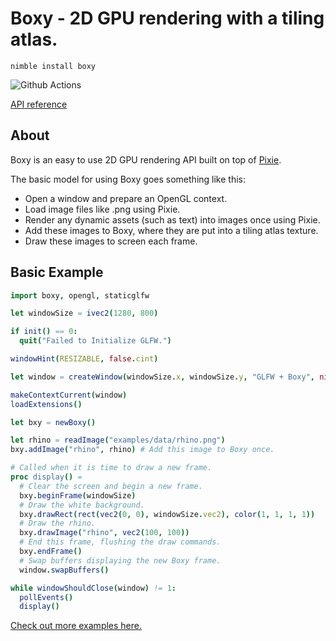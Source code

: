 # Boxy - 2D GPU rendering with a tiling atlas.

`nimble install boxy`

![Github Actions](https://github.com/treeform/boxy/workflows/Github%20Actions/badge.svg)

[API reference](https://nimdocs.com/treeform/boxy)

## About

Boxy is an easy to use 2D GPU rendering API built on top of [Pixie](https://github.com/treeform/pixie).

The basic model for using Boxy goes something like this:

* Open a window and prepare an OpenGL context.
* Load image files like .png using Pixie.
* Render any dynamic assets (such as text) into images once using Pixie.
* Add these images to Boxy, where they are put into a tiling atlas texture.
* Draw these images to screen each frame.

## Basic Example

```nim
import boxy, opengl, staticglfw

let windowSize = ivec2(1280, 800)

if init() == 0:
  quit("Failed to Initialize GLFW.")

windowHint(RESIZABLE, false.cint)

let window = createWindow(windowSize.x, windowSize.y, "GLFW + Boxy", nil, nil)

makeContextCurrent(window)
loadExtensions()

let bxy = newBoxy()

let rhino = readImage("examples/data/rhino.png")
bxy.addImage("rhino", rhino) # Add this image to Boxy once.

# Called when it is time to draw a new frame.
proc display() =
  # Clear the screen and begin a new frame.
  bxy.beginFrame(windowSize)
  # Draw the white background.
  bxy.drawRect(rect(vec2(0, 0), windowSize.vec2), color(1, 1, 1, 1))
  # Draw the rhino.
  bxy.drawImage("rhino", vec2(100, 100))
  # End this frame, flushing the draw commands.
  bxy.endFrame()
  # Swap buffers displaying the new Boxy frame.
  window.swapBuffers()

while windowShouldClose(window) != 1:
  pollEvents()
  display()
```

[Check out more examples here.](https://github.com/treeform/boxy/tree/master/examples)
